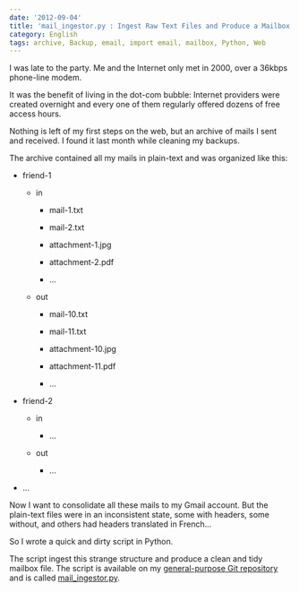 ```yaml
---
date: '2012-09-04'
title: 'mail_ingestor.py : Ingest Raw Text Files and Produce a Mailbox'
category: English
tags: archive, Backup, email, import email, mailbox, Python, Web
---
```


I was late to the party. Me and the Internet only met in 2000, over a 36kbps phone-line modem.

It was the benefit of living in the dot-com bubble: Internet providers were created overnight and every one of them regularly offered dozens of free access hours.

Nothing is left of my first steps on the web, but an archive of mails I sent and received. I found it last month while cleaning my backups.

The archive contained all my mails in plain-text and was organized like this:

- friend-1

  - in

    - mail-1.txt

    - mail-2.txt

    - attachment-1.jpg

    - attachment-2.pdf

    - ...

  - out

    - mail-10.txt

    - mail-11.txt

    - attachment-10.jpg

    - attachment-11.pdf

    - ...

- friend-2

  - in

    - ...

  - out

    - ...

- ...

Now I want to consolidate all these mails to my Gmail account. But the plain-text files were in an inconsistent state, some with headers, some without, and others had headers translated in French...

So I wrote a quick and dirty script in Python.

The script ingest this strange structure and produce a clean and tidy mailbox file. The script is available on my [general-purpose Git repository](https://github.com/kdeldycke/scripts/) and is called [mail_ingestor.py](https://github.com/kdeldycke/scripts/blob/master/mail_ingestor.py).
